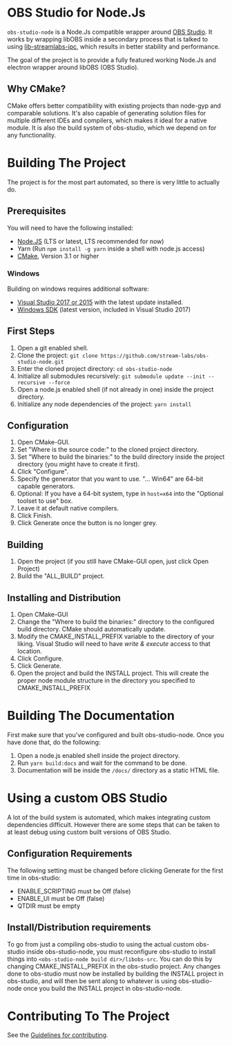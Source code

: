 # OBS Studio for Node.Js
`obs-studio-node` is a Node.Js compatible wrapper around [OBS Studio](https://github.com/stream-labs/obs-studio). It works by wrapping libOBS inside a secondary process that is talked to using [lib-streamlabs-ipc](https://github.com/stream-labs/lib-streamlabs-ipc), which results in better stability and performance.

The goal of the project is to provide a fully featured working Node.Js and electron wrapper around libOBS (OBS Studio). 

## Why CMake?
CMake offers better compatibility with existing projects than node-gyp and comparable solutions. It's also capable of generating solution files for multiple different IDEs and compilers, which makes it ideal for a native module. It is also the build system of obs-studio, which we depend on for any functionality.

# Building The Project
The project is for the most part automated, so there is very little to actually do.

## Prerequisites
You will need to have the following installed:

* [Node.JS](https://nodejs.org/en/) (LTS or latest, LTS recommended for now)
* Yarn (Run `npm install -g yarn` inside a shell with node.js access)
* [CMake](https://cmake.org/), Version 3.1 or higher

### Windows
Building on windows requires additional software:

* [Visual Studio 2017 or 2015](https://visualstudio.microsoft.com/) with the latest update installed.
* [Windows SDK](https://developer.microsoft.com/en-us/windows/downloads/windows-10-sdk) (latest version, included in Visual Studio 2017)

## First Steps
1. Open a git enabled shell.
2. Clone the project: `git clone https://github.com/stream-labs/obs-studio-node.git`
3. Enter the cloned project directory: `cd obs-studio-node`
4. Initialize all submodules recursively: `git submodule update --init --recursive --force`
5. Open a node.js enabled shell (if not already in one) inside the project directory.
6. Initialize any node dependencies of the project: `yarn install`

## Configuration
1. Open CMake-GUI.
2. Set "Where is the source code:" to the cloned project directory.
3. Set "Where to build the binaries:" to the build directory inside the project directory (you might have to create it first).
4. Click "Configure".
5. Specify the generator that you want to use. "... Win64" are 64-bit capable generators.
6. Optional: If you have a 64-bit system, type in `host=x64` into the "Optional toolset to use" box.
7. Leave it at default native compilers.
8. Click Finish.
9. Click Generate once the button is no longer grey.

## Building
1. Open the project (if you still have CMake-GUI open, just click Open Project)
2. Build the "ALL_BUILD" project.

## Installing and Distribution
1. Open CMake-GUI
2. Change the "Where to build the binaries:" directory to the configured build directory. CMake should automatically update.
3. Modify the CMAKE_INSTALL_PREFIX variable to the directory of your liking. Visual Studio will need to have _write & execute_ access to that location.
4. Click Configure.
5. Click Generate.
6. Open the project and build the INSTALL project. This will create the proper node module structure in the directory you specified to CMAKE_INSTALL_PREFIX

# Building The Documentation
First make sure that you've configured and built obs-studio-node. Once you have done that, do the following:

1. Open a node.js enabled shell inside the project directory.
2. Run `yarn build:docs` and wait for the command to be done.
3. Documentation will be inside the `/docs/` directory as a static HTML file.

# Using a custom OBS Studio
A lot of the build system is automated, which makes integrating custom dependencies difficult. However there are some steps that can be taken to at least debug using custom built versions of OBS Studio.

## Configuration Requirements
The following setting must be changed before clicking Generate for the first time in obs-studio:

* ENABLE_SCRIPTING must be Off (false)
* ENABLE_UI must be Off (false)
* QTDIR must be empty

## Install/Distribution requirements
To go from just a compiling obs-studio to using the actual custom obs-studio inside obs-studio-node, you must reconfigure obs-studio to install things into `<obs-studio-node build dir>/libobs-src`. You can do this by changing CMAKE_INSTALL_PREFIX in the obs-studio project. Any changes done to obs-studio must now be installed by building the INSTALL project in obs-studio, and will then be sent along to whatever is using obs-studio-node once you build the INSTALL project in obs-studio-node.

# Contributing To The Project
See the [Guidelines for contributing](https://github.com/stream-labs/obs-studio-node/blob/staging/CONTRIBUTING.md).
